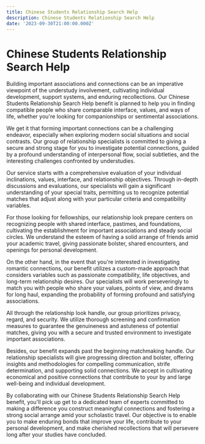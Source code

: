 ```yaml
---
title: Chinese Students Relationship Search Help
description: Chinese Students Relationship Search Help
date: '2023-09-30T21:00:00.000Z'
---
```

# Chinese Students Relationship Search Help

Building important associations and connections can be an imperative viewpoint of the understudy involvement, cultivating individual development, support systems, and enduring recollections. Our Chinese Students Relationship Search Help benefit is planned to help you in finding compatible people who share comparable interface, values, and ways of life, whether you're looking for companionships or sentimental associations.

We get it that forming important connections can be a challenging endeavor, especially when exploring modern social situations and social contrasts. Our group of relationship specialists is committed to giving a secure and strong stage for you to investigate potential connections, guided by a profound understanding of interpersonal flow, social subtleties, and the interesting challenges confronted by understudies.

Our service starts with a comprehensive evaluation of your individual inclinations, values, interface, and relationship objectives. Through in-depth discussions and evaluations, our specialists will gain a significant understanding of your special traits, permitting us to recognize potential matches that adjust along with your particular criteria and compatibility variables.

For those looking for fellowships, our relationship look prepare centers on recognizing people with shared interface, pastimes, and foundations, cultivating the establishment for important associations and steady social circles. We understand the esteem of having a solid arrange of friends amid your academic travel, giving passionate bolster, shared encounters, and openings for personal development.

On the other hand, in the event that you're interested in investigating romantic connections, our benefit utilizes a custom-made approach that considers variables such as passionate compatibility, life objectives, and long-term relationship desires. Our specialists will work perseveringly to match you with people who share your values, points of view, and dreams for long haul, expanding the probability of forming profound and satisfying associations.

All through the relationship look handle, our group prioritizes privacy, regard, and security. We utilize thorough screening and confirmation measures to guarantee the genuineness and astuteness of potential matches, giving you with a secure and trusted environment to investigate important associations.

Besides, our benefit expands past the beginning matchmaking handle. Our relationship specialists will give progressing direction and bolster, offering insights and methodologies for compelling communication, strife determination, and supporting solid connections. We accept in cultivating economical and positive connections that contribute to your by and large well-being and individual development.

By collaborating with our Chinese Students Relationship Search Help benefit, you'll pick up get to a dedicated team of experts committed to making a difference you construct meaningful connections and fostering a strong social arrange amid your scholastic travel. Our objective is to enable you to make enduring bonds that improve your life, contribute to your personal development, and make cherished recollections that will persevere long after your studies have concluded.

